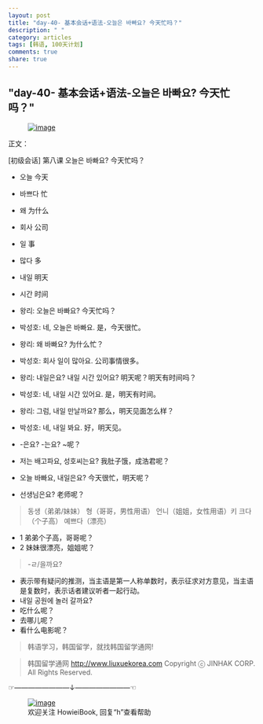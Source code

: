 ```yaml
---
layout: post
title: "day-40- 基本会话+语法-오늘은 바빠요? 今天忙吗？"
description: " "
category: articles
tags: [韩语, 100天计划]
comments: true
share: true
---
```


"day-40- 基本会话+语法-오늘은 바빠요? 今天忙吗？"
---
<figure >
    <a href="../../images/2014/09/21/k40.jpg"><img src="../../images/2014/09/21/k40.jpg" alt="image"></a>
<figcaption>  </figcaption>
</figure>
正文：



[初级会话] 第八课 오늘은 바빠요? 今天忙吗？

* 오늘        今天
* 바쁘다      忙
* 왜            为什么
* 회사         公司
* 일            事
* 많다         多
* 내일         明天
* 시간         时间


* 왕리: 오늘은 바빠요?  今天忙吗？
* 박성호: 네, 오늘은 바빠요. 是，今天很忙。
* 왕리: 왜 바빠요?  为什么忙？
* 박성호: 회사 일이 많아요. 公司事情很多。
* 왕리: 내일은요? 내일 시간 있어요? 明天呢？明天有时间吗？
* 박성호: 네, 내일 시간 있어요. 是，明天有时间。
* 왕리: 그럼, 내일 만날까요? 那么，明天见面怎么样？
* 박성호: 네, 내일 봐요. 好，明天见。


* -은요? -는요?  ~呢？
* 저는 배고파요, 성호씨는요? 我肚子饿，成浩君呢？
* 오늘 바빠요, 내일은요? 今天很忙，明天呢？
* 선생님은요? 老师呢？

>동생（弟弟/妹妹） 형（哥哥，男性用语） 언니（姐姐，女性用语）키 크다（个子高）  예쁘다（漂亮）

* 1 弟弟个子高，哥哥呢？
* 2 妹妹很漂亮，姐姐呢？


>-ㄹ/을까요?

* 表示带有疑问的推测，当主语是第一人称单数时，表示征求对方意见，当主语是复数时，表示话者建议听者一起行动。
* 내일 공원에 놀러 갈까요?
* 吃什么呢？
* 去哪儿呢？
* 看什么电影呢？

 

>韩语学习，韩国留学，就找韩国留学通网!

>韩国留学通网 http://www.liuxuekorea.com
>Copyright ⓒ JINHAK CORP. All Rights Reserved.

☞————————↓————————☜
<figure >
    <a href="../../images/HowieiBook2D.jpg"><img src="../../images/HowieiBook2D.jpg" alt="image"></a>
    <figcaption> 欢迎关注 HowieiBook, 回复“h”查看帮助</figcaption>
</figure>
